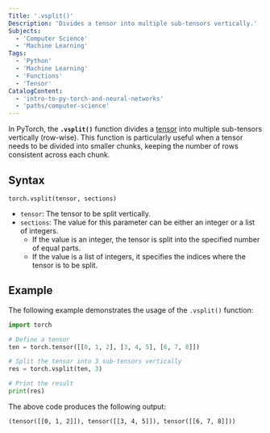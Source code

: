 ```yaml
---
Title: '.vsplit()'
Description: 'Divides a tensor into multiple sub-tensors vertically.'
Subjects:
  - 'Computer Science'
  - 'Machine Learning'
Tags:
  - 'Python'
  - 'Machine Learning'
  - 'Functions'
  - 'Tensor'
CatalogContent:
  - 'intro-to-py-torch-and-neural-networks'
  - 'paths/computer-science'
---
```


In PyTorch, the **`.vsplit()`** function divides a [tensor](https://www.codecademy.com/resources/docs/pytorch/tensors) into multiple sub-tensors vertically (row-wise). This function is particularly useful when a tensor needs to be divided into smaller chunks, keeping the number of rows consistent across each chunk.

## Syntax

```pseudo
torch.vsplit(tensor, sections)
```

- `tensor`: The tensor to be split vertically.
- `sections`: The value for this parameter can be either an integer or a list of integers.
  - If the value is an integer, the tensor is split into the specified number of equal parts.
  - If the value is a list of integers, it specifies the indices where the tensor is to be split.

## Example

The following example demonstrates the usage of the `.vsplit()` function:

```py
import torch

# Define a tensor
ten = torch.tensor([[0, 1, 2], [3, 4, 5], [6, 7, 8]])

# Split the tensor into 3 sub-tensors vertically
res = torch.vsplit(ten, 3)

# Print the result
print(res)
```

The above code produces the following output:

```shell
(tensor([[0, 1, 2]]), tensor([[3, 4, 5]]), tensor([[6, 7, 8]]))
```
